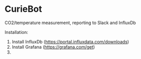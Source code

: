 # CurieBot
CO2/temperature measurement, reporting to Slack and InfluxDb


Installation:

1) Install InfluxDb (https://portal.influxdata.com/downloads)
2) Install Grafana (https://grafana.com/get)
3) 




